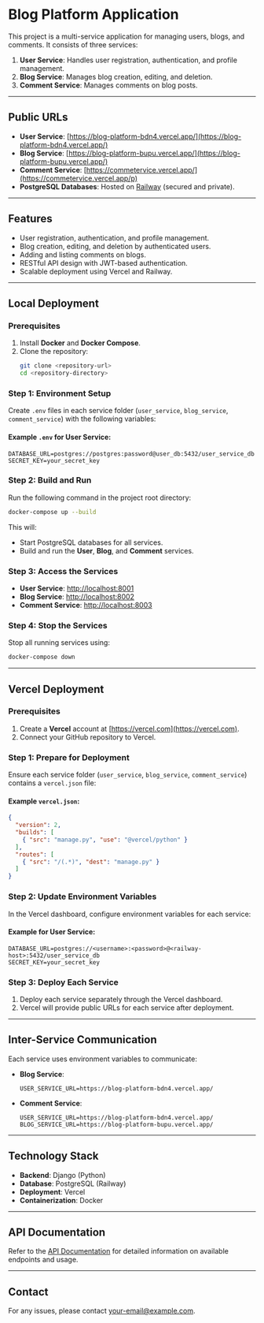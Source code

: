 
# **Blog Platform Application**

This project is a multi-service application for managing users, blogs, and comments. It consists of three services:
1. **User Service**: Handles user registration, authentication, and profile management.
2. **Blog Service**: Manages blog creation, editing, and deletion.
3. **Comment Service**: Manages comments on blog posts.

---

## **Public URLs**
- **User Service**: [https://blog-platform-bdn4.vercel.app/](https://blog-platform-bdn4.vercel.app/)
- **Blog Service**: [https://blog-platform-bupu.vercel.app/](https://blog-platform-bupu.vercel.app/)
- **Comment Service**: [https://commetervice.vercel.app/](https://commetervice.vercel.app/p)
- **PostgreSQL Databases**: Hosted on [Railway](https://railway.app) (secured and private).

---

## **Features**
- User registration, authentication, and profile management.
- Blog creation, editing, and deletion by authenticated users.
- Adding and listing comments on blogs.
- RESTful API design with JWT-based authentication.
- Scalable deployment using Vercel and Railway.

---

## **Local Deployment**

### **Prerequisites**
1. Install **Docker** and **Docker Compose**.
2. Clone the repository:
   ```bash
   git clone <repository-url>
   cd <repository-directory>
   ```

### **Step 1: Environment Setup**
Create `.env` files in each service folder (`user_service`, `blog_service`, `comment_service`) with the following variables:

#### Example `.env` for User Service:
```plaintext
DATABASE_URL=postgres://postgres:password@user_db:5432/user_service_db
SECRET_KEY=your_secret_key
```

### **Step 2: Build and Run**
Run the following command in the project root directory:
```bash
docker-compose up --build
```

This will:
- Start PostgreSQL databases for all services.
- Build and run the **User**, **Blog**, and **Comment** services.

### **Step 3: Access the Services**
- **User Service**: [http://localhost:8001](http://localhost:8001)
- **Blog Service**: [http://localhost:8002](http://localhost:8002)
- **Comment Service**: [http://localhost:8003](http://localhost:8003)

### **Step 4: Stop the Services**
Stop all running services using:
```bash
docker-compose down
```

---

## **Vercel Deployment**

### **Prerequisites**
1. Create a **Vercel** account at [https://vercel.com](https://vercel.com).
2. Connect your GitHub repository to Vercel.

### **Step 1: Prepare for Deployment**
Ensure each service folder (`user_service`, `blog_service`, `comment_service`) contains a `vercel.json` file:

#### Example `vercel.json`:
```json
{
  "version": 2,
  "builds": [
    { "src": "manage.py", "use": "@vercel/python" }
  ],
  "routes": [
    { "src": "/(.*)", "dest": "manage.py" }
  ]
}
```

### **Step 2: Update Environment Variables**
In the Vercel dashboard, configure environment variables for each service:

#### Example for User Service:
```plaintext
DATABASE_URL=postgres://<username>:<password>@<railway-host>:5432/user_service_db
SECRET_KEY=your_secret_key
```

### **Step 3: Deploy Each Service**
1. Deploy each service separately through the Vercel dashboard.
2. Vercel will provide public URLs for each service after deployment.

---

## **Inter-Service Communication**
Each service uses environment variables to communicate:

- **Blog Service**:
  ```plaintext
  USER_SERVICE_URL=https://blog-platform-bdn4.vercel.app/
  ```
- **Comment Service**:
  ```plaintext
  USER_SERVICE_URL=https://blog-platform-bdn4.vercel.app/
  BLOG_SERVICE_URL=https://blog-platform-bupu.vercel.app/
  ```

---

## **Technology Stack**
- **Backend**: Django (Python)
- **Database**: PostgreSQL (Railway)
- **Deployment**: Vercel
- **Containerization**: Docker

---

## **API Documentation**
Refer to the [API Documentation](API_DOCUMENTATION.md) for detailed information on available endpoints and usage.

---

## **Contact**
For any issues, please contact [your-email@example.com](mailto:your-email@example.com).
